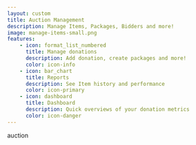 ```yaml
---
layout: custom
title: Auction Management
description: Manage Items, Packages, Bidders and more!
image: manage-items-small.png
features:
    - icon: format_list_numbered
      title: Manage donations
      description: Add donation, create packages and more!
      color: icon-info
    - icon: bar_chart
      title: Reports
      description: See Item history and performance
      color: icon-primary
    - icon: dashboard
      title: Dashboard
      description: Quick overviews of your donation metrics
      color: icon-danger
---
```

auction
